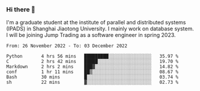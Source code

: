 ### Hi there 👋

I'm a graduate student at the institute of parallel and distributed systems (IPADS) in Shanghai Jiaotong University. I mainly work on database system. I will be joining Jump Trading as a software engineer in spring 2023.

<!--START_SECTION:waka-->

```text
From: 26 November 2022 - To: 03 December 2022

Python       4 hrs 56 mins   █████████░░░░░░░░░░░░░░░░   35.97 %
C            2 hrs 42 mins   █████░░░░░░░░░░░░░░░░░░░░   19.70 %
Markdown     2 hrs 2 mins    ███▓░░░░░░░░░░░░░░░░░░░░░   14.82 %
conf         1 hr 11 mins    ██▒░░░░░░░░░░░░░░░░░░░░░░   08.67 %
Bash         30 mins         █░░░░░░░░░░░░░░░░░░░░░░░░   03.74 %
sh           22 mins         ▓░░░░░░░░░░░░░░░░░░░░░░░░   02.73 %
```

<!--END_SECTION:waka-->

<!--
**yqmmm/yqmmm** is a ✨ _special_ ✨ repository because its `README.md` (this file) appears on your GitHub profile.

Here are some ideas to get you started:

- 🔭 I’m currently working on ...
- 🌱 I’m currently learning ...
- 👯 I’m looking to collaborate on ...
- 🤔 I’m looking for help with ...
- 💬 Ask me about ...
- 📫 How to reach me: ...
- 😄 Pronouns: ...
- ⚡ Fun fact: ...
-->

